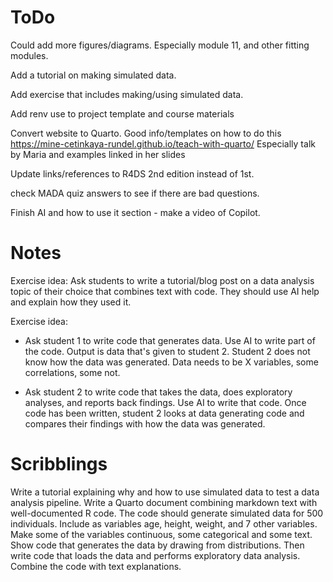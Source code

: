 # ToDo

Could add more figures/diagrams. Especially module 11, and other fitting modules.

Add a tutorial on making simulated data.

Add exercise that includes making/using simulated data.


Add renv use to project template and course materials

Convert website to Quarto.
Good info/templates on how to do this https://mine-cetinkaya-rundel.github.io/teach-with-quarto/
Especially talk by Maria and examples linked in her slides

Update links/references to R4DS 2nd edition instead of 1st.

check MADA quiz answers to see if there are bad questions.

Finish AI and how to use it section - make a video of Copilot.


# Notes

Exercise idea: 
Ask students to write a tutorial/blog post on a data analysis topic of their choice that combines text with code. They should use AI help and explain how they used it.



Exercise idea: 

* Ask student 1 to write code that generates data. Use AI to write part of the code. Output is data that's given to student 2. Student 2 does not know how the data was generated. Data needs to be X variables, some correlations, some not.


* Ask student 2 to write code that takes the data, does exploratory analyses, and reports back findings. Use AI to write that code. Once code has been written, student 2 looks at data generating code and compares their findings with how the data was generated.




# Scribblings

Write a tutorial explaining why and how to use simulated data to test a data analysis pipeline. Write a Quarto document combining markdown text with well-documented R code. The code should generate simulated data for 500 individuals. Include as variables age, height, weight, and 7 other variables. Make some of the variables continuous, some categorical and some text. Show code that generates the data by drawing from distributions. Then write code that loads the data and performs exploratory data analysis. Combine the code with text explanations.  
